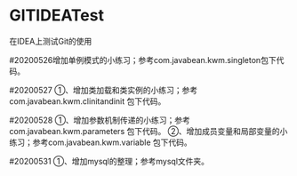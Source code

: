 # GITIDEATest
在IDEA上测试Git的使用

#20200526增加单例模式的小练习；参考com.javabean.kwm.singleton包下代码。

#20200527 ①、增加类加载和类实例的小练习；参考com.javabean.kwm.clinitandinit 包下代码。

#20200528 ①、增加参数机制传递的小练习；参考com.javabean.kwm.parameters 包下代码。
          ②、增加成员变量和局部变量的小练习；参考com.javabean.kwm.variable 包下代码。

#20200531 ①、增加mysql的整理；参考mysql文件夹。
         
